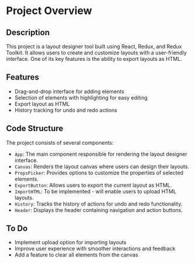 # Project Overview

## Description
This project is a layout designer tool built using React, Redux, and Redux Toolkit. It allows users to create and customize layouts with a user-friendly interface. One of its key features is the ability to export layouts as HTML.

## Features
- Drag-and-drop interface for adding elements
- Selection of elements with highlighting for easy editing
- Export layout as HTML
- History tracking for undo and redo actions


## Code Structure
The project consists of several components:
- `App`: The main component responsible for rendering the layout designer interface.
- `Canvas`: Renders the layout canvas where users can design their layouts.
- `PropsPicker`: Provides options to customize the properties of selected elements.
- `ExportButton`: Allows users to export the current layout as HTML.
- `ImportHTML`: To be implemented - will enable users to upload HTML layouts.
- `History`: Tracks the history of actions for undo and redo functionality.
- `Header`: Displays the header containing navigation and action buttons.

## To Do
- Implement upload option for importing layouts
- Improve user experience with smoother interactions and feedback
- Add a feature to clear all elements from the canvas

